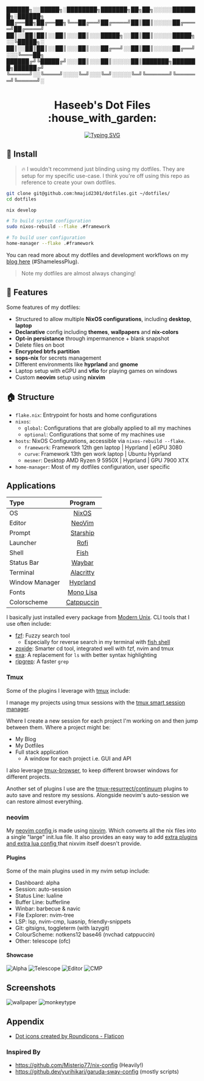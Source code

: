 
██████╗░░█████╗░████████╗███████╗██╗██╗░░░░░███████╗░██████╗
██╔══██╗██╔══██╗╚══██╔══╝██╔════╝██║██║░░░░░██╔════╝██╔════╝
██║░░██║██║░░██║░░░██║░░░█████╗░░██║██║░░░░░█████╗░░╚█████╗░
██║░░██║██║░░██║░░░██║░░░██╔══╝░░██║██║░░░░░██╔══╝░░░╚═══██╗
██████╔╝╚█████╔╝░░░██║░░░██║░░░░░██║███████╗███████╗██████╔╝
╚═════╝░░╚════╝░░░░╚═╝░░░╚═╝░░░░░╚═╝╚══════╝╚══════╝╚═════╝░


<div align="center">
  <h1> Haseeb's Dot Files :house_with_garden:</h1>
  <a href="https://git.io/typing-svg"><img src="https://readme-typing-svg.demolab.com?font=Fira+Code&pause=1000&color=2A98C9&width=435&lines=My+Dotfiles+repo+setup+using+NixOS" alt="Typing SVG" /></a>
</div>

## 👥 Install

> :fire: I wouldn't recommend just blinding using my dotfiles. They are setup for my specific use-case.
I think you're off using this repo as reference to create your own dotfiles.

```bash
git clone git@github.com:hmajid2301/dotfiles.git ~/dotfiles/
cd dotfiles

nix develop

# To build system configuration
sudo nixos-rebuild --flake .#framework

# To build user configuration
home-manager --flake .#framework
```

You can read more about my dotfiles and development workflows on my [blog here](https://haseebmajid.dev/series/my-development-workflow/) (#ShamelessPlug).

> Note my dotfiles are almost always changing!

## 🚀 Features

Some features of my dotfiles:

- Structured to allow multiple **NixOS configurations**, including **desktop**, **laptop**
- **Declarative** config including **themes**, **wallpapers** and **nix-colors**
- **Opt-in persistance** through impermanence + blank snapshot
 - Delete files on boot
- **Encrypted btrfs partition** 
- **sops-nix** for secrets management
- Different environments like **hyprland** and **gnome**
- Laptop setup with eGPU and **vfio** for playing games on windows
- Custom **neovim** setup using **nixvim**


## 🏠 Structure

- `flake.nix`: Entrypoint for hosts and home configurations
- `nixos`: 
  - `global`: Configurations that are globally applied to all my machines
  - `optional`: Configurations that some of my machines use
- `hosts`: NixOS Configurations, accessible via `nixos-rebuild --flake`.
  - `framework`: Framework 12th gen laptop | Hyprland | eGPU 3080
  - `curve`: Framework 13th gen work laptop | Ubuntu Hyprland
  - `mesmer`: Desktop AMD Ryzen 9 5950X  | Hyprland | GPU 7900 XTX
- `home-manager`: Most of my dotfiles configuration, user specific

## Applications

| Type           | Program      |
| :------------- | :----------: |
| OS             | [NixOS](https://nixos.com/) |
| Editor         | [NeoVim](https://neovim.io/) |
| Prompt         | [Starship](https://starship.rs/) |
| Launcher       | [Rofi](https://github.com/davatorium/rofi) |
| Shell          | [Fish](https://fishshell.com/) |
| Status Bar     | [Waybar](https://github.com/Alexays/Waybar) |
| Terminal       | [Alacritty](https://github.com/alacritty/alacritty) |
| Window Manager | [Hyprland](https://hyprland.org/) |
| Fonts          | [Mono Lisa](https://www.monolisa.dev/) |
| Colorscheme    | [Catppuccin](https://github.com/catppuccin) |

I basically just installed every package from [Modern Unix](https://github.com/ibraheemdev/modern-unix).
CLI tools that I use often include:

- [fzf](https://github.com/junegunn/fzf): Fuzzy search tool
  - Especially for reverse search in my terminal with [fish shell](https://github.com/PatrickF1/fzf.fish)
- [zoxide](https://github.com/ajeetdsouza/zoxide): Smarter cd tool, integrated well with fzf, nvim and tmux
- [exa](https://github.com/ogham/exa): A replacement for `ls` with better syntax highlighting
- [ripgrep](https://github.com/BurntSushi/ripgrep): A faster `grep`

### Tmux

Some of the plugins I leverage with [tmux](./home-manager/multiplexers/tmux.nix) include:

I manage my projects using tmux sessions with the [tmux smart session manager](https://github.com/joshmedeski/t-smart-tmux-session-manager).

Where I create a new session for each project I'm working on and then jump between them.
Where a project might be:

- My Blog
- My Dotfiles
- Full stack application
  - A window for each project i.e. GUI and API

I also leverage [tmux-browser](https://github.com/ofirgall/tmux-browser), to keep different browser windows for different projects.

Another set of plugins I use are the [tmux-resurrect/continuum](https://github.com/tmux-plugins/tmux-continuum)
plugins to auto save and restore my sessions. Alongside neovim's auto-session we can restore almost everything.

### neovim

My [ neovim config ](./home-manager/editors/nvim/) is made using [nixvim](https://github.com/pta2002/nixvim/).
Which converts all the nix files into a single "large" init.lua file. It also provides an easy way to add
[ extra plugins and extra lua config  ](./home-manager/editors/nvim/plugins/coding.nix) that nixvim itself doesn't provide.

#### Plugins

Some of the main plugins used in my nvim setup include:

- Dashboard: alpha
- Session: auto-session
- Status Line: lualine
- Buffer Line: bufferline
- Winbar: barbecue & navic
- File Explorer: nvim-tree
- LSP: lsp, nvim-cmp, luasnip, friendly-snippets
- Git: gitsigns, toggleterm (with lazygit)
- ColourScheme: notkens12 base46 (nvchad catppuccin)
- Other: telescope (ofc)

#### Showcase

![Alpha](images/nvim/alpha.png)
![Telescope](images/nvim/telescope.png)
![Editor](images/nvim/editor.png)
![CMP](images/nvim/cmp.png)


## Screenshots

![wallpaper](images/wallpaper.png)
![monkeytype](images/monkeytype.png)

## Appendix

- <a href="https://www.flaticon.com/free-icons/dot" title="dot icons">Dot icons created by Roundicons - Flaticon</a>

### Inspired By

- https://github.com/Misterio77/nix-config (Heavily!)
- https://github.dev/yurihikari/garuda-sway-config (mostly scripts)

